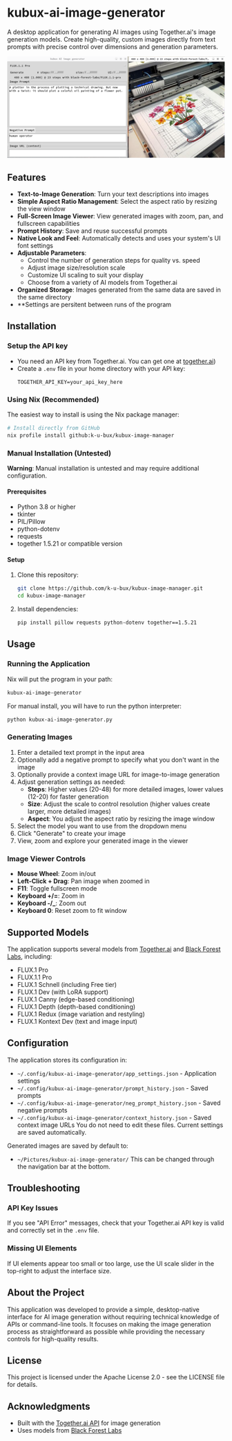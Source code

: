 # kubux-ai-image-generator

A desktop application for generating AI images using Together.ai's image generation models. Create high-quality, custom images directly from text prompts with precise control over dimensions and generation parameters.

![Screenshot of kubux-ai-image-generator](screenshots/ai-generator.png)

## Features

- **Text-to-Image Generation**: Turn your text descriptions into images
- **Simple Aspect Ratio Management**: Select the aspect ratio by resizing the view window
- **Full-Screen Image Viewer**: View generated images with zoom, pan, and fullscreen capabilities
- **Prompt History**: Save and reuse successful prompts
- **Native Look and Feel**: Automatically detects and uses your system's UI font settings
- **Adjustable Parameters**:
  - Control the number of generation steps for quality vs. speed
  - Adjust image size/resolution scale
  - Customize UI scaling to suit your display
  - Choose from a variety of AI models from Together.ai
- **Organized Storage**: Images generated from the same data are saved in the same directory
- **Settings are persitent between runs of the program

## Installation

### Setup the API key

- You need an API key from Together.ai. You can get one at [together.ai](https://together.ai))
- Create a `.env` file in your home directory with your API key:
   ```
   TOGETHER_API_KEY=your_api_key_here
   ```

### Using Nix (Recommended)

The easiest way to install is using the Nix package manager:

```bash
# Install directly from GitHub
nix profile install github:k-u-bux/kubux-image-manager
```

### Manual Installation (Untested)

**Warning**: Manual installation is untested and may require additional configuration.

#### Prerequisites

- Python 3.8 or higher
- tkinter
- PIL/Pillow
- python-dotenv
- requests
- together 1.5.21 or compatible version

#### Setup

1. Clone this repository:
   ```bash
   git clone https://github.com/k-u-bux/kubux-image-manager.git
   cd kubux-image-manager
   ```

2. Install dependencies:
   ```bash
   pip install pillow requests python-dotenv together==1.5.21
   ```

## Usage

### Running the Application

Nix will put the program in your path:
```bash
kubux-ai-image-generator
```

For manual install, you will have to run the python interpreter:
```bash
python kubux-ai-image-generator.py
```

### Generating Images

1. Enter a detailed text prompt in the input area
2. Optionally add a negative prompt to specify what you don't want in the image
3. Optionally provide a context image URL for image-to-image generation
4. Adjust generation settings as needed:
   - **Steps**: Higher values (20-48) for more detailed images, lower values (12-20) for faster generation
   - **Size**: Adjust the scale to control resolution (higher values create larger, more detailed images)
   - **Aspect**: You adjust the aspect ratio by resizing the image window
5. Select the model you want to use from the dropdown menu
6. Click "Generate" to create your image
7. View, zoom and explore your generated image in the viewer

### Image Viewer Controls

- **Mouse Wheel**: Zoom in/out
- **Left-Click + Drag**: Pan image when zoomed in
- **F11**: Toggle fullscreen mode
- **Keyboard +/=**: Zoom in
- **Keyboard -/_**: Zoom out
- **Keyboard 0**: Reset zoom to fit window

## Supported Models

The application supports several models from [Together.ai](https://www.together.ai) and [Black Forest Labs](https://blackforestlabs.ai/), including:

- FLUX.1 Pro
- FLUX.1.1 Pro
- FLUX.1 Schnell (including Free tier)
- FLUX.1 Dev (with LoRA support)
- FLUX.1 Canny (edge-based conditioning)
- FLUX.1 Depth (depth-based conditioning)
- FLUX.1 Redux (image variation and restyling)
- FLUX.1 Kontext Dev (text and image input)

## Configuration

The application stores its configuration in:
- `~/.config/kubux-ai-image-generator/app_settings.json` - Application settings
- `~/.config/kubux-ai-image-generator/prompt_history.json` - Saved prompts
- `~/.config/kubux-ai-image-generator/neg_prompt_history.json` - Saved negative prompts
- `~/.config/kubux-ai-image-generator/context_history.json` - Saved context image URLs
You do not need to edit these files. Current settings are saved automatically.

Generated images are saved by default to:
- `~/Pictures/kubux-ai-image-generator/`
This can be changed through the navigation bar at the bottom.


## Troubleshooting

### API Key Issues
If you see "API Error" messages, check that your Together.ai API key is valid and correctly set in the `.env` file.

### Missing UI Elements
If UI elements appear too small or too large, use the UI scale slider in the top-right to adjust the interface size.

## About the Project

This application was developed to provide a simple, desktop-native interface for AI image generation without requiring technical knowledge of APIs or command-line tools. It focuses on making the image generation process as straightforward as possible while providing the necessary controls for high-quality results.

## License

This project is licensed under the Apache License 2.0 - see the LICENSE file for details.

## Acknowledgments

- Built with the [Together.ai API](https://www.together.ai/blog/flux-1-kontext) for image generation
- Uses models from [Black Forest Labs](https://blackforestlabs.ai/)
